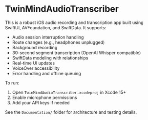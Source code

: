 # TwinMindAudioTranscriber

This is a robust iOS audio recording and transcription app built using SwiftUI, AVFoundation, and SwiftData. It supports:

- Audio session interruption handling
- Route changes (e.g., headphones unplugged)
- Background recording
- 30-second segment transcription (OpenAI Whisper compatible)
- SwiftData modeling with relationships
- Real-time UI updates
- VoiceOver accessibility
- Error handling and offline queuing

To run:
1. Open `TwinMindAudioTranscriber.xcodeproj` in Xcode 15+
2. Enable microphone permissions
3. Add your API keys if needed

See the `Documentation/` folder for architecture and testing details.
